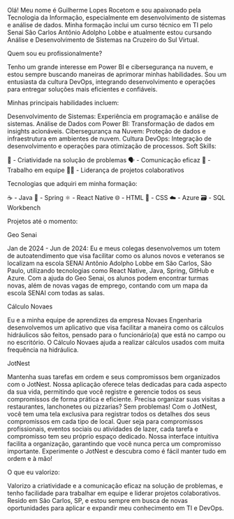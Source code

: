 Olá! Meu nome é Guilherme Lopes Rocetom e sou apaixonado pela Tecnologia da Informação, especialmente em desenvolvimento de sistemas e análise de dados. Minha formação inclui um curso técnico em TI pelo Senai São Carlos Antônio Adolpho Lobbe e atualmente estou cursando Análise e Desenvolvimento de Sistemas na Cruzeiro do Sul Virtual.

Quem sou eu profissionalmente?

Tenho um grande interesse em Power BI e cibersegurança na nuvem, e estou sempre buscando maneiras de aprimorar minhas habilidades. Sou um entusiasta da cultura DevOps, integrando desenvolvimento e operações para entregar soluções mais eficientes e confiáveis.

Minhas principais habilidades incluem:

Desenvolvimento de Sistemas: Experiência em programação e análise de sistemas.
Análise de Dados com Power BI: Transformação de dados em insights acionáveis.
Cibersegurança na Nuvem: Proteção de dados e infraestrutura em ambientes de nuvem.
Cultura DevOps: Integração de desenvolvimento e operações para otimização de processos.
Soft Skills:

🧠 - Criatividade na solução de problemas
🗣️ - Comunicação eficaz
👥 - Trabalho em equipe
👨‍🏫 - Liderança de projetos colaborativos


Tecnologias que adquiri em minha formação:

☕ - Java
🍃 - Spring
⚛️ - React Native
🌐 - HTML
🎨 - CSS
☁️ - Azure
🗃️ - SQL Workbench



Projetos até o momento:

Geo Senai

Jan de 2024 - Jun de 2024: Eu e meus colegas desenvolvemos um totem de autoatendimento que visa facilitar como os alunos novos e veteranos se localizam na escola SENAI Antônio Adolpho Lobbe em São Carlos, São Paulo, utilizando tecnologias como React Native, Java, Spring, GitHub e Azure. Com a ajuda do Geo Senai, os alunos podem encontrar turmas novas, além de novas vagas de emprego, contando com um mapa da escola SENAI com todas as salas.

Cálculo Novaes

Eu e a minha equipe de aprendizes da empresa Novaes Engenharia desenvolvemos um aplicativo que visa facilitar a maneira como os cálculos hidráulicos são feitos, pensado para o funcionário(a) que está no campo ou no escritório. O Cálculo Novaes ajuda a realizar cálculos usados com muita frequência na hidráulica.

JotNest

Mantenha suas tarefas em ordem e seus compromissos bem organizados com o JotNest. Nossa aplicação oferece telas dedicadas para cada aspecto da sua vida, permitindo que você registre e gerencie todos os seus compromissos de forma prática e eficiente. Precisa organizar suas visitas a restaurantes, lanchonetes ou pizzarias? Sem problemas! Com o JotNest, você tem uma tela exclusiva para registrar todos os detalhes dos seus compromissos em cada tipo de local. Quer seja para compromissos profissionais, eventos sociais ou atividades de lazer, cada tarefa e compromisso tem seu próprio espaço dedicado. Nossa interface intuitiva facilita a organização, garantindo que você nunca perca um compromisso importante. Experimente o JotNest e descubra como é fácil manter tudo em ordem e à mão!

O que eu valorizo:

Valorizo a criatividade e a comunicação eficaz na solução de problemas, e tenho facilidade para trabalhar em equipe e liderar projetos colaborativos. Resido em São Carlos, SP, e estou sempre em busca de novas oportunidades para aplicar e expandir meu conhecimento em TI e DevOps.
